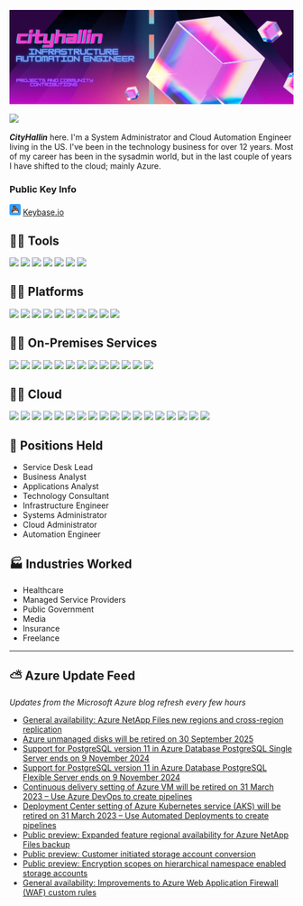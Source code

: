 
[![Header](https://raw.githubusercontent.com/CityHallin/Cityhallin/main/images/cityhallin_header.png "Header")](https://github.com/CityHallin)

<img src="https://images-wixmp-ed30a86b8c4ca887773594c2.wixmp.com/f/f460d1d5-a6c8-4cf7-a9ad-bcd221b294f1/ddsx0ai-f5ce5e15-7a52-4991-ae3a-23681d59955b.gif?token=eyJ0eXAiOiJKV1QiLCJhbGciOiJIUzI1NiJ9.eyJzdWIiOiJ1cm46YXBwOjdlMGQxODg5ODIyNjQzNzNhNWYwZDQxNWVhMGQyNmUwIiwiaXNzIjoidXJuOmFwcDo3ZTBkMTg4OTgyMjY0MzczYTVmMGQ0MTVlYTBkMjZlMCIsIm9iaiI6W1t7InBhdGgiOiJcL2ZcL2Y0NjBkMWQ1LWE2YzgtNGNmNy1hOWFkLWJjZDIyMWIyOTRmMVwvZGRzeDBhaS1mNWNlNWUxNS03YTUyLTQ5OTEtYWUzYS0yMzY4MWQ1OTk1NWIuZ2lmIn1dXSwiYXVkIjpbInVybjpzZXJ2aWNlOmZpbGUuZG93bmxvYWQiXX0.r98s52PytFdoDDrMa60T6Gn--WaOBneUXg83QqjgucM" width="50px">

***CityHallin*** here. I'm a System Administrator and Cloud Automation Engineer living in the US. I've been in the technology business for over 12 years. Most of my career has been in the sysadmin world, but in the last couple of years I have shifted to the cloud; mainly Azure. 

### Public Key Info

 <img src="https://raw.githubusercontent.com/CityHallin/Cityhallin/main/images/keybase.png" width="20px"> [Keybase.io](https://keybase.io/cityhall)

## 🐱‍👓 Tools
![](https://img.shields.io/badge/TOOLS-Ansible-red)
![](https://img.shields.io/badge/TOOLS-Azure_DevOPS-ffdd00)
![](https://img.shields.io/badge/TOOLS-Github-382009)
![](https://img.shields.io/badge/TOOLS-Gitlab-orange)
![](https://img.shields.io/badge/TOOLS-PowerShell-blue)
![](https://img.shields.io/badge/TOOLS-Terraform-blueviolet)
![](https://img.shields.io/badge/EDITOR-VSCode-blue)


## 🐱‍👤 Platforms
![](https://img.shields.io/badge/PLATFORM-Microsoft_Azure-blue)
![](https://img.shields.io/badge/PLATFORM-Dell_PowerEdge-green)
![](https://img.shields.io/badge/PLATFORM-HPE_Nimble-lightgreen)
![](https://img.shields.io/badge/PLATFORM-HPE_ProLiant-blueviolet)
![](https://img.shields.io/badge/PLATFORM-Hyper--V-orange)
![](https://img.shields.io/badge/PLATFORM-NexSAN-red)
![](https://img.shields.io/badge/PLATFORM-Office365-blue)
![](https://img.shields.io/badge/PLATFORM-Ubuntu--Server-orange)
![](https://img.shields.io/badge/PLATFORM-VMware-brightgreen)
![](https://img.shields.io/badge/PLATFORM-Windows--Server-blue)

## 🐱‍💻 On-Premises Services
![](https://img.shields.io/badge/SERVICE-AD_DS-yellow)
![](https://img.shields.io/badge/SERVICE-Altiris-bbbb33)
![](https://img.shields.io/badge/SERVICE-BackupEXEC-lightgrey)
![](https://img.shields.io/badge/SERVICE-Certificate_Authority-blueviolet)
![](https://img.shields.io/badge/SERVICE-Citrix-aa5577)
![](https://img.shields.io/badge/SERVICE-eForms-blueviolet)
![](https://img.shields.io/badge/SERVICE-DNS-green)
![](https://img.shields.io/badge/SERVICE-DHCP-red)
![](https://img.shields.io/badge/SERVICE-Netwrix-yellow)
![](https://img.shields.io/badge/SERVICE-NPS-ffff88)
![](https://img.shields.io/badge/SERVICE-SCVMM-orange)
![](https://img.shields.io/badge/SERVICE-Varonix-red)
![](https://img.shields.io/badge/SERVICE-WSUS-17ad76)

## 🐱‍🏍 Cloud
![](https://img.shields.io/badge/Azure-AAD-blueviolet)
![](https://img.shields.io/badge/Azure-Application_Gateway-blue)
![](https://img.shields.io/badge/Azure-App_Services-red)
![](https://img.shields.io/badge/Azure-Arc-200099)
![](https://img.shields.io/badge/Azure-DNS-blue)
![](https://img.shields.io/badge/Azure-Functions-yellow)
![](https://img.shields.io/badge/Azure-IoT_Hub-5209dd)
![](https://img.shields.io/badge/Azure-Key_Vaults-red)
![](https://img.shields.io/badge/Azure-Log_Analytics-668213)
![](https://img.shields.io/badge/Azure-Logic_Apps-orange)
![](https://img.shields.io/badge/Azure-Migrate-red)
![](https://img.shields.io/badge/Azure-Monitor-1745926)
![](https://img.shields.io/badge/Azure-Runbooks-green)
![](https://img.shields.io/badge/Azure-SQL_Instances-lightgrey)
![](https://img.shields.io/badge/Azure-Storage_Accounts-927516)
![](https://img.shields.io/badge/Azure-VMs-blueviolet)
![](https://img.shields.io/badge/Azure-VMSS-blue)
![](https://img.shields.io/badge/Azure-vNets-lightgreen)


## 👔 Positions Held
- Service Desk Lead
- Business Analyst
- Applications Analyst
- Technology Consultant
- Infrastructure Engineer
- Systems Administrator
- Cloud Administrator
- Automation Engineer

## 🏭 Industries Worked
- Healthcare
- Managed Service Providers
- Public Government
- Media
- Insurance
- Freelance

---

## ⛅ Azure Update Feed
*Updates from the Microsoft Azure blog refresh every few hours*
<!-- azure_update:START -->
- [General availability: Azure NetApp Files new regions and cross-region replication](https://azure.microsoft.com/en-us/updates/general-availability-azure-netapp-files-new-regions-and-crossregion-replication/)
- [Azure unmanaged disks will be retired on 30 September 2025](https://azure.microsoft.com/en-us/updates/azure-unmanaged-disks-will-be-retired-on-30-september-2025/)
- [Support for PostgreSQL version 11 in Azure Database PostgreSQL Single Server ends on 9 November 2024](https://azure.microsoft.com/en-us/updates/singlepg11-retirement/)
- [Support for PostgreSQL version 11 in Azure Database PostgreSQL Flexible Server ends on 9 November 2024](https://azure.microsoft.com/en-us/updates/flexpg11-retirement/)
- [Continuous delivery setting of Azure VM will be retired on 31 March 2023 – Use Azure DevOps to create pipelines](https://azure.microsoft.com/en-us/updates/retirement-notice-continuous-delivery-setting-of-vms-to-be-retired-by-31-march-2023/)
- [Deployment Center setting of Azure Kubernetes service &lpar;AKS&rpar; will be retired on 31 March 2023 – Use Automated Deployments to create pipelines](https://azure.microsoft.com/en-us/updates/deployment-center-setting-of-azure-kubernetes-service-aks-will-be-retired-on-31-march-2023-use-automated-deployments-to-creat/)
- [Public preview: Expanded feature regional availability for Azure NetApp Files backup](https://azure.microsoft.com/en-us/updates/public-preview-expanded-feature-regional-availability-for-azure-netapp-files-backup/)
- [Public preview: Customer initiated storage account conversion](https://azure.microsoft.com/en-us/updates/public-preview-customer-initiated-storage-account-redundancy-conversion/)
- [Public preview: Encryption scopes on hierarchical namespace enabled storage accounts](https://azure.microsoft.com/en-us/updates/public-preview-encryption-scopes-on-hierarchical-namespace-enabled-storage-accounts/)
- [General availability: Improvements to Azure Web Application Firewall &lpar;WAF&rpar; custom rules](https://azure.microsoft.com/en-us/updates/general-availability-improvements-to-web-application-firewall-waf-custom-rules/)
<!-- azure_update:END -->   


<!-- Resources -->
<!-- Shields: https://shields.io/ -->
<!---RSS Feed: https://github.com/gautamkrishnar/blog-post-workflow--->
<!-- Awesome GitHub Profile README: https://github.com/abhisheknaiidu/awesome-github-profile-readme -->
